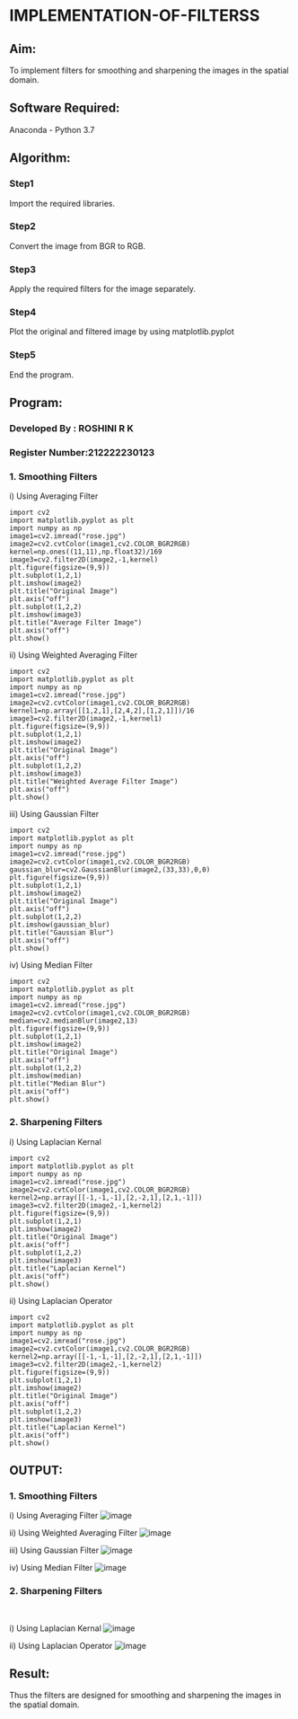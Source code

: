 # IMPLEMENTATION-OF-FILTERSS
## Aim:
To implement filters for smoothing and sharpening the images in the spatial domain.

## Software Required:
Anaconda - Python 3.7

## Algorithm:
### Step1
Import the required libraries.
### Step2
Convert the image from BGR to RGB.
### Step3
Apply the required filters for the image separately.

### Step4
Plot the original and filtered image by using matplotlib.pyplot

### Step5
End the program.

## Program:
### Developed By   : ROSHINI R K
### Register Number:212222230123


### 1. Smoothing Filters

i) Using Averaging Filter
```
import cv2
import matplotlib.pyplot as plt
import numpy as np
image1=cv2.imread("rose.jpg")
image2=cv2.cvtColor(image1,cv2.COLOR_BGR2RGB)
kernel=np.ones((11,11),np.float32)/169
image3=cv2.filter2D(image2,-1,kernel)
plt.figure(figsize=(9,9))
plt.subplot(1,2,1)
plt.imshow(image2)
plt.title("Original Image")
plt.axis("off")
plt.subplot(1,2,2)
plt.imshow(image3)
plt.title("Average Filter Image")
plt.axis("off")
plt.show()
```
ii) Using Weighted Averaging Filter
```
import cv2
import matplotlib.pyplot as plt
import numpy as np
image1=cv2.imread("rose.jpg")
image2=cv2.cvtColor(image1,cv2.COLOR_BGR2RGB)
kernel1=np.array([[1,2,1],[2,4,2],[1,2,1]])/16
image3=cv2.filter2D(image2,-1,kernel1)
plt.figure(figsize=(9,9))
plt.subplot(1,2,1)
plt.imshow(image2)
plt.title("Original Image")
plt.axis("off")
plt.subplot(1,2,2)
plt.imshow(image3)
plt.title("Weighted Average Filter Image")
plt.axis("off")
plt.show()
```
iii) Using Gaussian Filter
```
import cv2
import matplotlib.pyplot as plt
import numpy as np
image1=cv2.imread("rose.jpg")
image2=cv2.cvtColor(image1,cv2.COLOR_BGR2RGB)
gaussian_blur=cv2.GaussianBlur(image2,(33,33),0,0)
plt.figure(figsize=(9,9))
plt.subplot(1,2,1)
plt.imshow(image2)
plt.title("Original Image")
plt.axis("off")
plt.subplot(1,2,2)
plt.imshow(gaussian_blur)
plt.title("Gaussian Blur")
plt.axis("off")
plt.show()
```
iv) Using Median Filter
```
import cv2
import matplotlib.pyplot as plt
import numpy as np
image1=cv2.imread("rose.jpg")
image2=cv2.cvtColor(image1,cv2.COLOR_BGR2RGB)
median=cv2.medianBlur(image2,13)
plt.figure(figsize=(9,9))
plt.subplot(1,2,1)
plt.imshow(image2)
plt.title("Original Image")
plt.axis("off")
plt.subplot(1,2,2)
plt.imshow(median)
plt.title("Median Blur")
plt.axis("off")
plt.show()

```

### 2. Sharpening Filters
i) Using Laplacian Kernal
```
import cv2
import matplotlib.pyplot as plt
import numpy as np
image1=cv2.imread("rose.jpg")
image2=cv2.cvtColor(image1,cv2.COLOR_BGR2RGB)
kernel2=np.array([[-1,-1,-1],[2,-2,1],[2,1,-1]])
image3=cv2.filter2D(image2,-1,kernel2)
plt.figure(figsize=(9,9))
plt.subplot(1,2,1)
plt.imshow(image2)
plt.title("Original Image")
plt.axis("off")
plt.subplot(1,2,2)
plt.imshow(image3)
plt.title("Laplacian Kernel")
plt.axis("off")
plt.show()
```
ii) Using Laplacian Operator
```
import cv2
import matplotlib.pyplot as plt
import numpy as np
image1=cv2.imread("rose.jpg")
image2=cv2.cvtColor(image1,cv2.COLOR_BGR2RGB)
kernel2=np.array([[-1,-1,-1],[2,-2,1],[2,1,-1]])
image3=cv2.filter2D(image2,-1,kernel2)
plt.figure(figsize=(9,9))
plt.subplot(1,2,1)
plt.imshow(image2)
plt.title("Original Image")
plt.axis("off")
plt.subplot(1,2,2)
plt.imshow(image3)
plt.title("Laplacian Kernel")
plt.axis("off")
plt.show()
```

## OUTPUT:
### 1. Smoothing Filters
i) Using Averaging Filter
![image](https://github.com/roshiniRK/IMPLEMENTATION-OF-FILTERSS/assets/118956165/d86165ad-2fb0-4d1a-b838-35e77f15a9d4)


ii) Using Weighted Averaging Filter
![image](https://github.com/roshiniRK/IMPLEMENTATION-OF-FILTERSS/assets/118956165/78f40ac8-ff61-4051-8cdb-79e29bc8cb26)


iii) Using Gaussian Filter
![image](https://github.com/roshiniRK/IMPLEMENTATION-OF-FILTERSS/assets/118956165/837fd0bc-4ef1-461d-a09e-ca664785312a)


iv) Using Median Filter
![image](https://github.com/roshiniRK/IMPLEMENTATION-OF-FILTERSS/assets/118956165/e2cd26e7-5f4e-46ca-b64e-34a9c4957358)


### 2. Sharpening Filters
</br>

i) Using Laplacian Kernal
![image](https://github.com/roshiniRK/IMPLEMENTATION-OF-FILTERSS/assets/118956165/11723f59-2312-4383-9d45-81b5c857fb15)


ii) Using Laplacian Operator
![image](https://github.com/roshiniRK/IMPLEMENTATION-OF-FILTERSS/assets/118956165/baeb8191-fe09-43b4-99c8-a3cb1b9d8e43)


## Result:
Thus the filters are designed for smoothing and sharpening the images in the spatial domain.
